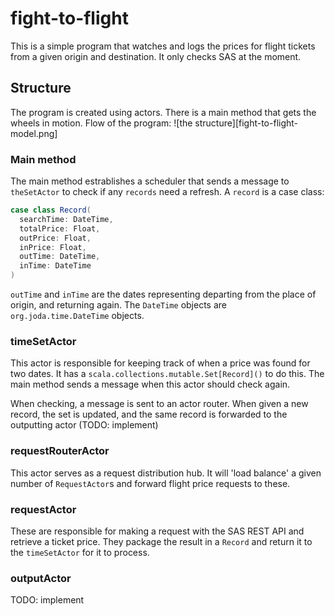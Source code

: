 # fight-to-flight
This is a simple program that watches and logs the prices for flight tickets from a given origin and destination. It only checks SAS at the moment.

## Structure
The program is created using actors. There is a main method that gets the wheels in motion.
Flow of the program:
![the structure][fight-to-flight-model.png]

### Main method
The main method estrablishes a scheduler that sends a message to `theSetActor` to check if any `records` need a refresh. A `record` is a case class: 
```scala
case class Record(
  searchTime: DateTime,
  totalPrice: Float,
  outPrice: Float,
  inPrice: Float,
  outTime: DateTime,
  inTime: DateTime
)
```
`outTime` and `inTime` are the dates representing departing from the place of origin, and returning again. The `DateTime` objects are `org.joda.time.DateTime` objects.

### timeSetActor
This actor is responsible for keeping track of when a price was found for two dates. It has a `scala.collections.mutable.Set[Record]()` to do this. The main method sends a message when this actor should check again.

When checking, a message is sent to an actor router.
When given a new record, the set is updated, and the same record is forwarded to the outputting actor (TODO: implement)
### requestRouterActor
This actor serves as a request distribution hub. It will 'load balance' a given number of `RequestActor`s and forward flight price requests to these.

### requestActor
These are responsible for making a request with the SAS REST API and retrieve a ticket price. They package the result in a `Record` and return it to the `timeSetActor` for it to process.

### outputActor
TODO: implement
